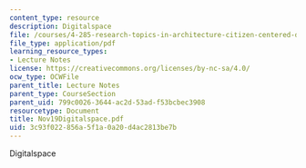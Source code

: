 ```yaml
---
content_type: resource
description: Digitalspace
file: /courses/4-285-research-topics-in-architecture-citizen-centered-design-of-open-governance-systems-fall-2002/3c93f022856a5f1a0a20d4ac2813be7b_Nov19Digitalspace.pdf
file_type: application/pdf
learning_resource_types:
- Lecture Notes
license: https://creativecommons.org/licenses/by-nc-sa/4.0/
ocw_type: OCWFile
parent_title: Lecture Notes
parent_type: CourseSection
parent_uid: 799c0026-3644-ac2d-53ad-f53bcbec3908
resourcetype: Document
title: Nov19Digitalspace.pdf
uid: 3c93f022-856a-5f1a-0a20-d4ac2813be7b
---
```

Digitalspace